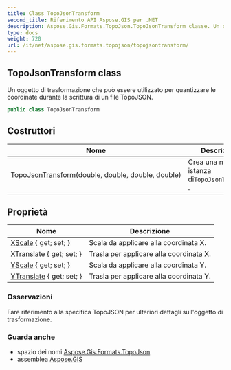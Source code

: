```yaml
---
title: Class TopoJsonTransform
second_title: Riferimento API Aspose.GIS per .NET
description: Aspose.Gis.Formats.TopoJson.TopoJsonTransform classe. Un oggetto di trasformazione che può essere utilizzato per quantizzare le coordinate durante la scrittura di un file TopoJSON.
type: docs
weight: 720
url: /it/net/aspose.gis.formats.topojson/topojsontransform/
---
```

## TopoJsonTransform class

Un oggetto di trasformazione che può essere utilizzato per quantizzare le coordinate durante la scrittura di un file TopoJSON.

```csharp
public class TopoJsonTransform
```

## Costruttori

| Nome | Descrizione |
| --- | --- |
| [TopoJsonTransform](topojsontransform/)(double, double, double, double) | Crea una nuova istanza di`TopoJsonTransform` . |

## Proprietà

| Nome | Descrizione |
| --- | --- |
| [XScale](../../aspose.gis.formats.topojson/topojsontransform/xscale/) { get; set; } | Scala da applicare alla coordinata X. |
| [XTranslate](../../aspose.gis.formats.topojson/topojsontransform/xtranslate/) { get; set; } | Trasla per applicare alla coordinata X. |
| [YScale](../../aspose.gis.formats.topojson/topojsontransform/yscale/) { get; set; } | Scala da applicare alla coordinata Y. |
| [YTranslate](../../aspose.gis.formats.topojson/topojsontransform/ytranslate/) { get; set; } | Trasla per applicare alla coordinata Y. |

### Osservazioni

Fare riferimento alla specifica TopoJSON per ulteriori dettagli sull'oggetto di trasformazione.

### Guarda anche

* spazio dei nomi [Aspose.Gis.Formats.TopoJson](../../aspose.gis.formats.topojson/)
* assemblea [Aspose.GIS](../../)


